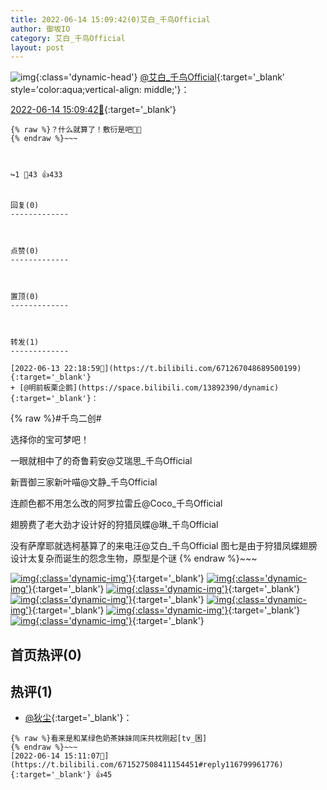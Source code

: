 ```yaml
---
title: 2022-06-14 15:09:42(0)艾白_千鸟Official
author: 御坂IO
category: 艾白_千鸟Official
layout: post
---
```


![img](/images/9ae8b9445fd0665cc014d9080156a45271be73c6.jpg){:class='dynamic-head'}
[@艾白_千鸟Official](https://space.bilibili.com/334537711/dynamic){:target='_blank' style='color:aqua;vertical-align: middle;'}：

[2022-06-14 15:09:42🔗](https://t.bilibili.com/671527508411154451){:target='_blank'}

~~~
{% raw %}？什么就算了！敷衍是吧👊🏻
{% endraw %}~~~



↪️1 💬43 👍433


回复(0)
-------------



点赞(0)
-------------



置顶(0)
-------------



转发(1)
-------------

[2022-06-13 22:18:59🔗](https://t.bilibili.com/671267048689500199){:target='_blank'}
+ [@明前板栗企鹅](https://space.bilibili.com/13892390/dynamic){:target='_blank'}：
~~~
{% raw %}#千鸟二创#
选择你的宝可梦吧！
一眼就相中了的奇鲁莉安@艾瑞思_千鸟Official 
新晋御三家新叶喵@文静_千鸟Official 
连颜色都不用怎么改的阿罗拉雷丘@Coco_千鸟Official 
翅膀费了老大劲才设计好的狩猎凤蝶@琳_千鸟Official 
没有萨摩耶就选柯基算了的来电汪@艾白_千鸟Official
图七是由于狩猎凤蝶翅膀设计太复杂而诞生的怨念生物，原型是个谜
{% endraw %}~~~


[![img](/images/8dc80ac0f7971441957928292c2495d4a125103e.jpg){:class='dynamic-img'}](/images/8dc80ac0f7971441957928292c2495d4a125103e.jpg){:target='_blank'}
[![img](/images/d0481204ae7cb03a7a46f64bf98058a491421760.jpg){:class='dynamic-img'}](/images/d0481204ae7cb03a7a46f64bf98058a491421760.jpg){:target='_blank'}
[![img](/images/07227914b81607e33793708a66c73e159c176cdf.jpg){:class='dynamic-img'}](/images/07227914b81607e33793708a66c73e159c176cdf.jpg){:target='_blank'}
[![img](/images/c198251912e47cc6c5c9fce8c7856168a456f9d4.jpg){:class='dynamic-img'}](/images/c198251912e47cc6c5c9fce8c7856168a456f9d4.jpg){:target='_blank'}
[![img](/images/0d7893e8838749bb861afb9753e86fefd4d10ed1.jpg){:class='dynamic-img'}](/images/0d7893e8838749bb861afb9753e86fefd4d10ed1.jpg){:target='_blank'}
[![img](/images/6ae8b09bb43b595b59041dc919532f8141cc4ba1.jpg){:class='dynamic-img'}](/images/6ae8b09bb43b595b59041dc919532f8141cc4ba1.jpg){:target='_blank'}
[![img](/images/fe1b38a2997f690fed6cd9388b92c933b929cc3b.jpg){:class='dynamic-img'}](/images/fe1b38a2997f690fed6cd9388b92c933b929cc3b.jpg){:target='_blank'}




首页热评(0)
-------------



热评(1)
-------------

+ [@狄尘](https://space.bilibili.com/338189776/dynamic){:target='_blank'}：
~~~
{% raw %}看来是和某绿色奶茶妹妹同床共枕刚起[tv_困]
{% endraw %}~~~
[2022-06-14 15:11:07🔗](https://t.bilibili.com/671527508411154451#reply116799961776){:target='_blank'} 👍45


